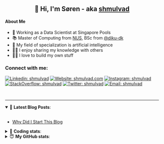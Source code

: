 <h2 align="center">
	👋 Hi, I'm Søren - aka <a href="https://shmulvad.com">shmulvad</a>
</h2>

#### About Me
- 🤖 Working as a Data Scientist at Singapore Pools
- 📚 Master of Computing from [NUS], BSc from [@diku-dk]
- 🧠 My field of specialization is artificial intelligence
- 👨‍🏫 I enjoy sharing my knowledge with others
- 👨‍💻 I love to build my own stuff

### Connect with me:

[![Linkedin: shmulvad](https://img.shields.io/badge/shmulvad-blue?style=flat&logo=Linkedin&logoColor=white)][linkedin]
[![Website: shmulvad.com](https://img.shields.io/badge/shmulvad.com-47CCCC?&style=flat&logo=Google-Chrome&logoColor=white)][website]
[![Instagram: shmulvad](https://img.shields.io/badge/-@shmulvad-purple?style=flat&logo=Instagram&logoColor=white)][instagram]
[![StackOverflow: shmulvad](https://img.shields.io/badge/shmulvad-FE7A16?style=flat&logo=stack-overflow&logoColor=white)][stackOverflow]
[![Twitter: shmulvad](https://img.shields.io/badge/@shmulvad-1ca0f1?style=flat&logo=twitter&logoColor=white)][twitter]
[![Email: shmulvad](https://img.shields.io/badge/shmulvad-D14836?style=flat&logo=gmail&logoColor=white)][mail]

<br />

---

<details open>
 <summary>📕 <b>Latest Blog Posts</b>: </summary>

<br>

<!-- BLOG-POST-LIST:START -->
- [Why Did I Start This Blog](https://shmulvad.com/blog/why-did-start-this-blog)
<!-- BLOG-POST-LIST:END -->

</details>

<!-- --- -->

<details>
 <summary>🤖 <b>Coding stats</b>: </summary>

<br>

NOTE: Doesn't track coding at work or work done in environments such as Jupyter Notebooks.

<!--START_SECTION:waka-->
![Code Time](http://img.shields.io/badge/Code%20Time-2%2C183%20hrs%2042%20mins-blue)

**I'm a Night 🦉** 

```text
🌞 Morning                475 commits         ██░░░░░░░░░░░░░░░░░░░░░░░   08.97 % 
🌆 Daytime                1388 commits        ███████░░░░░░░░░░░░░░░░░░   26.22 % 
🌃 Evening                2202 commits        ██████████░░░░░░░░░░░░░░░   41.60 % 
🌙 Night                  1228 commits        ██████░░░░░░░░░░░░░░░░░░░   23.20 % 
```


📊 **This Week I Spent My Time On** 

```text
💬 Programming Languages: 
Python                   10 hrs 15 mins      ███████████████████░░░░░░   75.09 % 
TypeScript               1 hr 5 mins         ██░░░░░░░░░░░░░░░░░░░░░░░   07.97 % 
SCSS                     43 mins             █░░░░░░░░░░░░░░░░░░░░░░░░   05.33 % 
Text                     32 mins             █░░░░░░░░░░░░░░░░░░░░░░░░   03.91 % 
Other                    30 mins             █░░░░░░░░░░░░░░░░░░░░░░░░   03.70 % 

🔥 Editors: 
VS Code                  12 hrs 37 mins      ███████████████████████░░   92.43 % 
Sublime Text             31 mins             █░░░░░░░░░░░░░░░░░░░░░░░░   03.87 % 
Zsh                      30 mins             █░░░░░░░░░░░░░░░░░░░░░░░░   03.70 % 

🐱‍💻 Projects: 
company-scrapers         10 hrs 6 mins       ███████████████████░░░░░░   74.06 % 
sppl-chatbot             2 hrs 6 mins        ████░░░░░░░░░░░░░░░░░░░░░   15.48 % 
overvaagning-admin       51 mins             ██░░░░░░░░░░░░░░░░░░░░░░░   06.30 % 
Unknown Project          31 mins             █░░░░░░░░░░░░░░░░░░░░░░░░   03.87 % 
hit-locator              2 mins              ░░░░░░░░░░░░░░░░░░░░░░░░░   00.29 % 
```


 Last Updated on 09/10/2023 18:40:34 UTC
<!--END_SECTION:waka-->

</details>

<!-- --- -->

<details>
 <summary>😇 <b>My GitHub stats</b>: </summary>

<br>

<img align="left" alt="shmulvad's Github Stats" src="https://github-readme-stats.vercel.app/api?username=shmulvad&show_icons=true&hide_border=true" />

</details>



[website]: https://shmulvad.com
[twitter]: https://twitter.com/shmulvad
[linkedin]: https://linkedin.com/in/shmulvad
[instagram]: https://instagram.com/shmulvad
[stackOverflow]: https://stackoverflow.com/users/9248793/shmulvad
[mail]: mailto:shmulvad@gmail.com
[@diku-dk]: https://github.com/diku-dk
[github]: https://github.com/shmulvad
[NUS]: https://www.nus.edu.sg